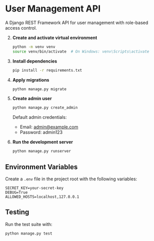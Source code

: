 # User Management API

A Django REST Framework API for user management with role-based access control.

2. **Create and activate virtual environment**
   ```bash
   python -m venv venv
   source venv/bin/activate  # On Windows: venv\Scripts\activate
   ```

3. **Install dependencies**
   ```bash
   pip install -r requirements.txt
   ```

4. **Apply migrations**
   ```bash
   python manage.py migrate
   ```

5. **Create admin user**
   ```bash
   python manage.py create_admin
   ```
   Default admin credentials:
   - Email: admin@example.com
   - Password: admin123

6. **Run the development server**
   ```bash
   python manage.py runserver
   ```

## Environment Variables

Create a `.env` file in the project root with the following variables:

```
SECRET_KEY=your-secret-key
DEBUG=True
ALLOWED_HOSTS=localhost,127.0.0.1
```

## Testing

Run the test suite with:

```bash
python manage.py test
```